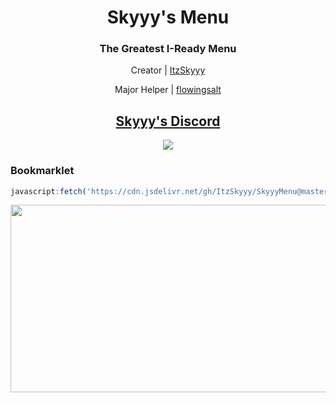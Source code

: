 <h1 align="center">Skyyy's Menu</h1>
<h3 align="center">The Greatest I-Ready Menu</h3>
<p align="center">Creator | <a href="https://github.com/ItzSkyyy/">ItzSkyyy</a>
<p></p>
<p align="center">Major Helper | <a href="https://github.com/flowingsalt">flowingsalt</a>
<h2 align="center"><a href="https://discord.gg/DufFxxucHA">Skyyy's Discord</a></h2>

<p align="center">
        <a href="https://discord.gg/https://discord.gg/DufFxxucHA">
	       <img src="https://img.shields.io/discord/1082512666276401224?label=discord&logo=discord">
        </a>
</p>

<h3>Bookmarklet</h3>

```js
javascript:fetch('https://cdn.jsdelivr.net/gh/ItzSkyyy/SkyyyMenu@master/main.js').then(r => r.text()).then(r => eval(r))
```

<p align="center">
<img width="600" height="300" src="https://res.cloudinary.com/dvuzxoi9v/image/upload/v1678162087/Untitled_gv7yqc.png">
</p>
